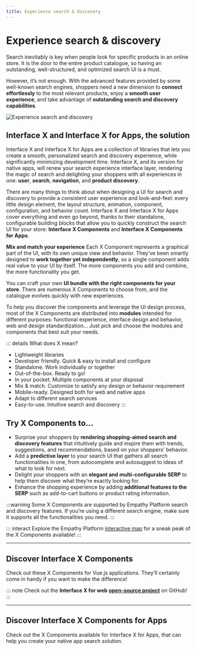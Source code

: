 ```yaml
---
title: Experience search & discovery
---
```


# Experience search & discovery

Search inevitably is key when people look for specific products in an online store. It is the door
to the entire product catalogue, so having an outstanding, well-structured, and optimized search UI
is a must.

However, it’s not enough. With the advanced features provided by some well-known search engines,
shoppers need a new dimension to **connect effortlessly** to the most relevant products, enjoy a
**smooth user experience**, and take advantage of **outstanding search and discovery capabilities**.

<img :src="$withBase('/assets/media/intro_experience_and_search.svg')" alt="Experience search and discovery">
<br/>

## Interface X and Interface X for Apps, the solution

Interface&nbsp;X and Interface&nbsp;X for Apps are a collection of libraries that lets you create a
smooth, personalized search and discovery experience, while significantly minimizing development
time. Interface&nbsp;X, and its version for native apps, will renew your search experience interface
layer, rendering the magic of search and delighting your shoppers with all experiences in one:
**user**, **search**, **navigation**, and **product discovery**.

There are many things to think about when designing a UI for search and discovery to provide a
consistent user experience and look-and-feel: every little design element, the layout structure,
animation, component, configuration, and behavior count. Interface&nbsp;X and Interface&nbsp;X for
Apps cover everything and even go beyond, thanks to their standalone, configurable building blocks
that allow you to quickly construct the search UI for your store:
**Interface&nbsp;X&nbsp;Components** and **Interface&nbsp;X&nbsp;Components for Apps**.

**Mix and match your experience** Each X&nbsp;Component represents a graphical part of the UI, with
its own unique view and behavior. They’ve been smartly designed to **work together yet
independently**, so a single component adds real value to your UI by itself. The more components you
add and combine, the more functionality you get.

You can craft your own **UI bundle with the right components for your store**. There are numerous
X&nbsp;Components to choose from, and the catalogue evolves quickly with new experiences.

To help you discover the components and leverage the UI design process, most of the
X&nbsp;Components are distributed into **modules** intended for different purposes: functional
experience, interface design and behavior, web and design standardization… Just pick and choose the
modules and components that best suit your needs.

::: details What does X mean?

- Lightweight libraries
- Developer friendly. Quick & easy to install and configure
- Standalone. Work individually or together
- Out-of-the-box. Ready to go!
- In your pocket. Multiple components at your disposal
- Mix & match. Customize to satisfy any design or behavior requirement
- Mobile-ready. Designed both for web and native apps
- Adapt to different search services
- Easy-to-use. Intuitive search and discovery :::

## Try X Components to…

- Surprise your shoppers by **rendering shopping-aimed search and discovery features** that
  intuitively guide and inspire them with trends, suggestions, and recommendations, based on your
  shoppers’ behavior.
- Add a **predictive layer** to your search UI that gathers all search functionalities in one, from
  autocomplete and autosuggest to ideas of what to look for next.
- Delight your shoppers with an **elegant and multi-configurable SERP** to help them discover what
  they’re exactly looking for.
- Enhance the shopping experience by adding **additional features to the SERP** such as add-to-cart
  buttons or product rating information.

:::warning Some X&nbsp;Components are supported by Empathy Platform search and discovery features.
If you’re using a different search engine, make sure it supports all the functionalities you need.
:::

::: interact Explore the Empathy Platform
[interactive map](/explore-empathy-platform/diagram/interface/) for a sneak peak of the
X&nbsp;Components available! :::

---

## Discover Interface X Components

Check out these X&nbsp;Components for Vue.js applications. They’ll certainly come in handy if you
want to make the difference!

<CardCarousel :cards="[
    'x_popular_searches',
    'x_history_queries',
    'x_id_results',
    'x_search_box',
    'x_query_suggestions',
    'x_related_tags',
    'x_next_queries',
    'x_recommendations',
    'x_empathize',
    'x_results',
    'x_facets']"
/>

::: note Check out the **Interface X for web [open-source project](https://github.com/empathyco/x)**
on GitHub! :::

---

## Discover Interface X Components for Apps

Check out the X&nbsp;Components available for Interface&nbsp;X for Apps, that can help you create
your native app search solution.

<CardCarousel :cards="[
    'x_popular_searches',
    'x_history_queries',
    'x_id_results',
    'x_search_box',
    'x_query_suggestions',
    'x_related_tags',
    'x_next_queries',
    'x_empathize',
    'x_results',]"
/>
